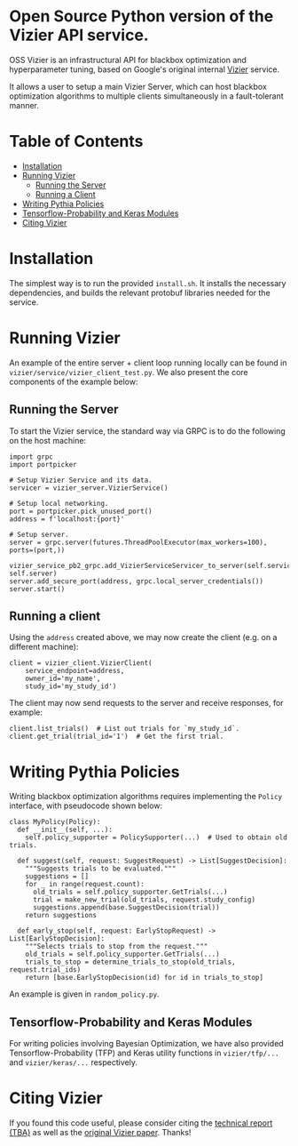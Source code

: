 # Open Source Python version of the Vizier API service.
OSS Vizier is an infrastructural API for blackbox optimization and hyperparameter tuning, based on Google's original internal [Vizier](https://dl.acm.org/doi/10.1145/3097983.3098043) service.

It allows a user to setup a main Vizier Server, which can host blackbox optimization algorithms to multiple clients simultaneously in a fault-tolerant manner.

# Table of Contents
* [Installation](#installation)
* [Running Vizier](#running-vizier)
  * [Running the Server](#running-the-server)
  * [Running a Client](#running-a-client)
* [Writing Pythia Policies](#writing-pythia-policies)
* [Tensorflow-Probability and Keras Modules](#tensorflow-probability-and-keras-modules)
* [Citing Vizier](#citing-vizier)

# Installation
The simplest way is to run the provided `install.sh`. It installs the necessary dependencies, and builds the relevant protobuf libraries needed for the service.

# Running Vizier
An example of the entire server + client loop running locally can be found in `vizier/service/vizier_client_test.py`.
We also present the core components of the example below:

## Running the Server
To start the Vizier service, the standard way via GRPC is to do the following on the host machine:

```
import grpc
import portpicker

# Setup Vizier Service and its data.
servicer = vizier_server.VizierService()

# Setup local networking.
port = portpicker.pick_unused_port()
address = f'localhost:{port}'

# Setup server.
server = grpc.server(futures.ThreadPoolExecutor(max_workers=100), ports=(port,))

vizier_service_pb2_grpc.add_VizierServiceServicer_to_server(self.servicer, self.server)
server.add_secure_port(address, grpc.local_server_credentials())
server.start()
```

## Running a client
Using the `address` created above, we may now create the client (e.g. on a different machine):

```
client = vizier_client.VizierClient(
    service_endpoint=address,
    owner_id='my_name',
    study_id='my_study_id')
```

The client may now send requests to the server and receive responses, for example:

```
client.list_trials()  # List out trials for `my_study_id`.
client.get_trial(trial_id='1')  # Get the first trial.
```

# Writing Pythia Policies
Writing blackbox optimization algorithms requires implementing the `Policy` interface, with pseudocode shown below:

```
class MyPolicy(Policy):
  def __init__(self, ...):
    self.policy_supporter = PolicySupporter(...)  # Used to obtain old trials.

  def suggest(self, request: SuggestRequest) -> List[SuggestDecision]:
    """Suggests trials to be evaluated."""
    suggestions = []
    for _ in range(request.count):
      old_trials = self.policy_supporter.GetTrials(...)
      trial = make_new_trial(old_trials, request.study_config)
      suggestions.append(base.SuggestDecision(trial))
    return suggestions

  def early_stop(self, request: EarlyStopRequest) -> List[EarlyStopDecision]:
    """Selects trials to stop from the request."""
    old_trials = self.policy_supporter.GetTrials(...)
    trials_to_stop = determine_trials_to_stop(old_trials, request.trial_ids)
    return [base.EarlyStopDecision(id) for id in trials_to_stop]
```

An example is given in `random_policy.py`.

## Tensorflow-Probability and Keras Modules
For writing policies involving Bayesian Optimization, we have also provided Tensorflow-Probability (TFP) and Keras utility functions in `vizier/tfp/...` and `vizier/keras/...` respectively.

# Citing Vizier
If you found this code useful, please consider citing the [technical report (TBA)]() as well as the [original Vizier paper](https://dl.acm.org/doi/10.1145/3097983.3098043). Thanks!
